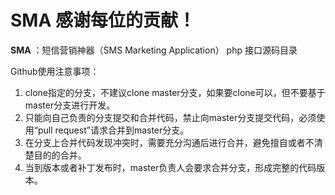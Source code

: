 SMA  感谢每位的贡献！
===

**SMA** ：短信营销神器（SMS Marketing Application）
php 接口源码目录

Github使用注意事项：

1. clone指定的分支，不建议clone master分支，如果要clone可以，但不要基于master分支进行开发。
2. 只能向自己负责的分支提交和合并代码，禁止向master分支提交代码，必须使用“pull request”请求合并到master分支。
3. 在分支上合并代码发现冲突时，需要充分沟通后进行合并，避免擅自或者不清楚目的的合并。
4. 当到版本或者补丁发布时，master负责人会要求合并分支，形成完整的代码版本。
